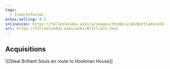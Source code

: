 ```yaml
---
tags:
  - Item/Infernal
echos-selling: 0.5
inlineicon: https://fallenlondon.wiki/w/images/thumb/a/a8/Bottledsoulblue.png/40px-Bottledsoulblue.png
url: https://fallenlondon.wiki/wiki/Brilliant_Soul
---
```

Acquisitions
---
![[Steal Brilliant Souls en route to Hookman House]]